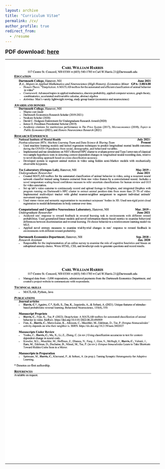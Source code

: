 ```yaml
---
layout: archive
title: "Curriculum Vitae"
permalink: /cv/
author_profile: true
redirect_from:
  - /resume
---
```


<!--{% include base_path %}-->

<font size="4"><b>PDF download: <a href="../files/cv.pdf">here</a></b></font> 




<table width="100%" >
<tr style="width:100%;">
<td style="padding:0px" width="100%">
<img src="../files/page_1.png" width="100%">
</td>
</tr>
<tr style="width:100%;">
<td style="padding:0px" width="100%">
<img src="../files/page_2.png" width="100%">
</td>
</tr>
</table>

